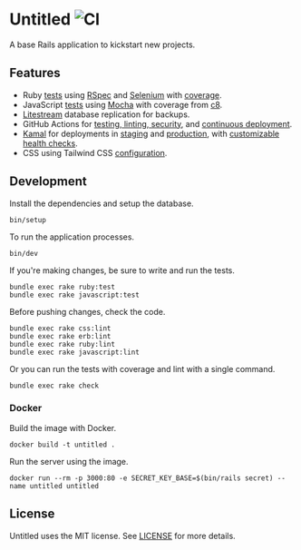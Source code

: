# Untitled ![CI](https://github.com/tristandunn/untitled/workflows/CI/badge.svg)

A base Rails application to kickstart new projects.

## Features

* Ruby [tests](spec/) using [RSpec](spec/spec_helper.rb) and
  [Selenium](spec/support/capybara.rb) with
  [coverage](spec/spec_helper.rb#L3-L14).
* JavaScript [tests](spec/javascripts) using
  [Mocha](spec/javascripts/.mocharc.json) with coverage from [c8][].
* [Litestream](config/litestream.yml) database replication for backups.
* GitHub Actions for [testing, linting, security](.github/workflows/ci.yml), and
  [continuous deployment](.github/workflows/cd.yml).
* [Kamal][] for deployments in [staging](config/deploy.yml) and
  [production](config/deploy.production.yml), with
  [customizable health checks](app/controllers/health_controller.rb).
* CSS using Tailwind CSS [configuration](config/tailwind.config.js).

## Development

Install the dependencies and setup the database.

```
bin/setup
```

To run the application processes.

```
bin/dev
```

If you're making changes, be sure to write and run the tests.

```
bundle exec rake ruby:test
bundle exec rake javascript:test
```

Before pushing changes, check the code.

```
bundle exec rake css:lint
bundle exec rake erb:lint
bundle exec rake ruby:lint
bundle exec rake javascript:lint
```

Or you can run the tests with coverage and lint with a single command.

```
bundle exec rake check
```

### Docker

Build the image with Docker.

```
docker build -t untitled .
```

Run the server using the image.

```
docker run --rm -p 3000:80 -e SECRET_KEY_BASE=$(bin/rails secret) --name untitled untitled
```

## License

Untitled uses the MIT license. See [LICENSE](LICENSE) for more details.

[Kamal]: https://kamal-deploy.org
[c8]: https://www.npmjs.com/package/c8
